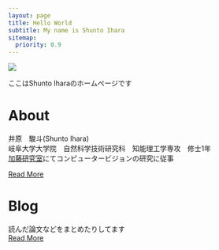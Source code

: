 ```yaml
---
layout: page
title: Hello World
subtitle: My name is Shunto Ihara
sitemap:
  priority: 0.9
---
```

<script src="{{ "/assets/js/sketch1.js" | prepend: site.baseurl }}"></script>
<script src="{{ "/assets/js/main.js" | prepend: site.baseurl }}"></script> 
<img src="{{ '/assets/img/pudhina.png' | prepend: site.baseurl }}" id="about-img">

<div id="describe-text">
	<p>ここはShunto Iharaのホームページです</p>
</div>

<div id="contents-introduction">
<h1> About </h1>
井原　駿斗(Shunto Ihara)<br>
岐阜大学大学院　自然科学技術研究科　知能理工学専攻　修士1年<br>
<a href="http://www.cv.info.gifu-u.ac.jp">加藤研究室</a>にてコンピュータービジョンの研究に従事 <br>

<a href="{{ '/resume' | prepend: site.baseurl }}" class="main-readmore">Read More</a>

<h1> Blog </h1>  
読んだ論文などをまとめたりしてます <br>
<a href="{{ '/blog' | prepend: site.baseurl }}" class="main-readmore">Read More</a>
<!-- Works -->  
<!-- Gallary -->
</div>
